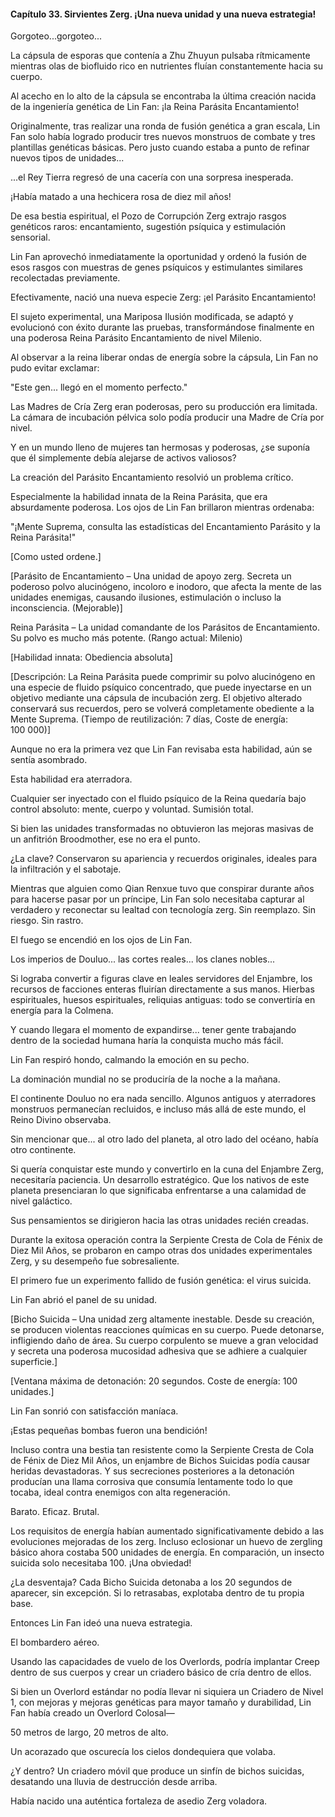 
#### Capítulo 33. Sirvientes Zerg. ¡Una nueva unidad y una nueva estrategia!


Gorgoteo...gorgoteo...

La cápsula de esporas que contenía a Zhu Zhuyun pulsaba rítmicamente mientras olas de biofluido rico en nutrientes fluían constantemente hacia su cuerpo.

Al acecho en lo alto de la cápsula se encontraba la última creación nacida de la ingeniería genética de Lin Fan: ¡la Reina Parásita Encantamiento!

Originalmente, tras realizar una ronda de fusión genética a gran escala, Lin Fan solo había logrado producir tres nuevos monstruos de combate y tres plantillas genéticas básicas. Pero justo cuando estaba a punto de refinar nuevos tipos de unidades...

...el Rey Tierra regresó de una cacería con una sorpresa inesperada.

¡Había matado a una hechicera rosa de diez mil años!

De esa bestia espiritual, el Pozo de Corrupción Zerg extrajo rasgos genéticos raros: encantamiento, sugestión psíquica y estimulación sensorial.

Lin Fan aprovechó inmediatamente la oportunidad y ordenó la fusión de esos rasgos con muestras de genes psíquicos y estimulantes similares recolectadas previamente.

Efectivamente, nació una nueva especie Zerg: ¡el Parásito Encantamiento!

El sujeto experimental, una Mariposa Ilusión modificada, se adaptó y evolucionó con éxito durante las pruebas, transformándose finalmente en una poderosa Reina Parásito Encantamiento de nivel Milenio.

Al observar a la reina liberar ondas de energía sobre la cápsula, Lin Fan no pudo evitar exclamar:

"Este gen... llegó en el momento perfecto."

Las Madres de Cría Zerg eran poderosas, pero su producción era limitada. La cámara de incubación pélvica solo podía producir una Madre de Cría por nivel.

Y en un mundo lleno de mujeres tan hermosas y poderosas, ¿se suponía que él simplemente debía alejarse de activos valiosos?

La creación del Parásito Encantamiento resolvió un problema crítico.

Especialmente la habilidad innata de la Reina Parásita, que era absurdamente poderosa. Los ojos de Lin Fan brillaron mientras ordenaba:

"¡Mente Suprema, consulta las estadísticas del Encantamiento Parásito y la Reina Parásita!"

[Como usted ordene.]

[Parásito de Encantamiento – Una unidad de apoyo zerg. Secreta un poderoso polvo alucinógeno, incoloro e inodoro, que afecta la mente de las unidades enemigas, causando ilusiones, estimulación o incluso la inconsciencia. (Mejorable)]

Reina Parásita – La unidad comandante de los Parásitos de Encantamiento. Su polvo es mucho más potente. (Rango actual: Milenio)

[Habilidad innata: Obediencia absoluta]

[Descripción: La Reina Parásita puede comprimir su polvo alucinógeno en una especie de fluido psíquico concentrado, que puede inyectarse en un objetivo mediante una cápsula de incubación zerg. El objetivo alterado conservará sus recuerdos, pero se volverá completamente obediente a la Mente Suprema. (Tiempo de reutilización: 7 días, Coste de energía: 100 000)]

Aunque no era la primera vez que Lin Fan revisaba esta habilidad, aún se sentía asombrado.

Esta habilidad era aterradora.

Cualquier ser inyectado con el fluido psíquico de la Reina quedaría bajo control absoluto: mente, cuerpo y voluntad. Sumisión total.

Si bien las unidades transformadas no obtuvieron las mejoras masivas de un anfitrión Broodmother, ese no era el punto.

¿La clave? Conservaron su apariencia y recuerdos originales, ideales para la infiltración y el sabotaje.

Mientras que alguien como Qian Renxue tuvo que conspirar durante años para hacerse pasar por un príncipe, Lin Fan solo necesitaba capturar al verdadero y reconectar su lealtad con tecnología zerg. Sin reemplazo. Sin riesgo. Sin rastro.

El fuego se encendió en los ojos de Lin Fan.

Los imperios de Douluo... las cortes reales... los clanes nobles...

Si lograba convertir a figuras clave en leales servidores del Enjambre, los recursos de facciones enteras fluirían directamente a sus manos. Hierbas espirituales, huesos espirituales, reliquias antiguas: todo se convertiría en energía para la Colmena.

Y cuando llegara el momento de expandirse... tener gente trabajando dentro de la sociedad humana haría la conquista mucho más fácil.

Lin Fan respiró hondo, calmando la emoción en su pecho.

La dominación mundial no se produciría de la noche a la mañana.

El continente Douluo no era nada sencillo. Algunos antiguos y aterradores monstruos permanecían recluidos, e incluso más allá de este mundo, el Reino Divino observaba.

Sin mencionar que... al otro lado del planeta, al otro lado del océano, había otro continente.

Si quería conquistar este mundo y convertirlo en la cuna del Enjambre Zerg, necesitaría paciencia. Un desarrollo estratégico. Que los nativos de este planeta presenciaran lo que significaba enfrentarse a una calamidad de nivel galáctico.

Sus pensamientos se dirigieron hacia las otras unidades recién creadas.

Durante la exitosa operación contra la Serpiente Cresta de Cola de Fénix de Diez Mil Años, se probaron en campo otras dos unidades experimentales Zerg, y su desempeño fue sobresaliente.

El primero fue un experimento fallido de fusión genética: el virus suicida.

Lin Fan abrió el panel de su unidad.

[Bicho Suicida – Una unidad zerg altamente inestable. Desde su creación, se producen violentas reacciones químicas en su cuerpo. Puede detonarse, infligiendo daño de área. Su cuerpo corpulento se mueve a gran velocidad y secreta una poderosa mucosidad adhesiva que se adhiere a cualquier superficie.]

[Ventana máxima de detonación: 20 segundos. Coste de energía: 100 unidades.]

Lin Fan sonrió con satisfacción maníaca.

¡Estas pequeñas bombas fueron una bendición!

Incluso contra una bestia tan resistente como la Serpiente Cresta de Cola de Fénix de Diez Mil Años, un enjambre de Bichos Suicidas podía causar heridas devastadoras. Y sus secreciones posteriores a la detonación producían una llama corrosiva que consumía lentamente todo lo que tocaba, ideal contra enemigos con alta regeneración.

Barato. Eficaz. Brutal.

Los requisitos de energía habían aumentado significativamente debido a las evoluciones mejoradas de los zerg. Incluso eclosionar un huevo de zergling básico ahora costaba 500 unidades de energía. En comparación, un insecto suicida solo necesitaba 100. ¡Una obviedad!

¿La desventaja? Cada Bicho Suicida detonaba a los 20 segundos de aparecer, sin excepción. Si lo retrasabas, explotaba dentro de tu propia base.

Entonces Lin Fan ideó una nueva estrategia.

El bombardero aéreo.

Usando las capacidades de vuelo de los Overlords, podría implantar Creep dentro de sus cuerpos y crear un criadero básico de cría dentro de ellos.

Si bien un Overlord estándar no podía llevar ni siquiera un Criadero de Nivel 1, con mejoras y mejoras genéticas para mayor tamaño y durabilidad, Lin Fan había creado un Overlord Colosal—

50 metros de largo, 20 metros de alto.

Un acorazado que oscurecía los cielos dondequiera que volaba.

¿Y dentro? Un criadero móvil que produce un sinfín de bichos suicidas, desatando una lluvia de destrucción desde arriba.

Había nacido una auténtica fortaleza de asedio Zerg voladora.
